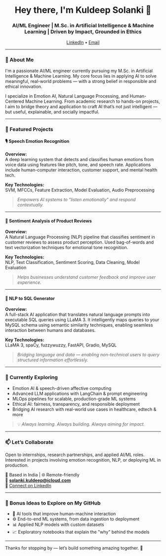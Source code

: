 <h1 align="center">Hey there, I'm Kuldeep Solanki 👋</h1>
<h3 align="center">AI/ML Engineer | M.Sc. in Artificial Intelligence & Machine Learning | Driven by Impact, Grounded in Ethics</h3>

<p align="center">
  <a href="https://www.linkedin.com/in/kuldeep-solanki-298614276/" target="_blank">LinkedIn</a> •
  <a href="mailto:solanki.kuldeep@icloud.com">Email</a>
</p>

---

### 🧠 About Me

I'm a passionate AI/ML engineer currently pursuing my M.Sc. in Artificial Intelligence & Machine Learning. My core focus lies in applying AI to solve meaningful, real-world problems — with a strong belief in responsible and ethical innovation.

I specialize in Emotion AI, Natural Language Processing, and Human-Centered Machine Learning. From academic research to hands-on projects, I aim to bridge theory and application to craft AI that’s not just intelligent — but useful, explainable, and socially impactful.

---

### 🚀 Featured Projects

#### 🎙️ **Speech Emotion Recognition**  
 
**Overview:**  
A deep learning system that detects and classifies human emotions from voice data using features like pitch, tone, and speech rate. Applications include human-computer interaction, customer support, and mental health tech.

**Key Technologies:**  
SVM, MFCCs, Feature Extraction, Model Evaluation, Audio Preprocessing

> _Empowers AI systems to "listen emotionally" and respond contextually._

---

#### 💬 **Sentiment Analysis of Product Reviews**  
 
**Overview:**  
A Natural Language Processing (NLP) pipeline that classifies sentiment in customer reviews to assess product perception. Used bag-of-words and text vectorization techniques for emotional tone recognition.

**Key Technologies:**  
NLP, Text Classification, Sentiment Scoring, Data Cleaning, Model Evaluation

> _Helps businesses understand customer feedback and improve user experience._

---

#### 🧠 **NLP to SQL Generator**  
 
**Overview:**  
A full-stack AI application that translates natural language prompts into executable SQL queries using LLaMA 3. It intelligently maps queries to your MySQL schema using semantic similarity techniques, enabling seamless interaction between humans and databases.

**Key Technologies:**  
LLaMA 3, spaCy, fuzzywuzzy, FastAPI, Gradio, MySQL

> _Bridging language and data — enabling non-technical users to query structured information effortlessly._

---

### 🧪 Currently Exploring

- Emotion AI & speech-driven affective computing  
- Advanced LLM applications with LangChain & prompt engineering  
- MLOps pipelines for scalable, production-grade ML systems  
- Ethical AI: fairness, transparency, and responsible deployment  
- Bridging AI research with real-world use cases in healthcare, edtech & more  

> 💡 *Always learning. Always building. Always aiming for impact.*

---

### 📫 Let’s Collaborate

Open to internships, research partnerships, and applied AI/ML roles.  
Interested in projects involving emotion recognition, NLP, or deploying ML in production.

📍 Based in India | 🌐 Remote-friendly  
📧 **solanki.kuldeep@icloud.com**  
🔗 [Connect on LinkedIn](https://www.linkedin.com/in/kuldeep-solanki-298614276/)

---

### 🧾 Bonus Ideas to Explore on My GitHub

- 📌 AI tools that improve human-machine interaction  
- ⚙️ End-to-end ML systems, from data ingestion to deployment  
- 📊 Applied NLP models with custom datasets  
- 📈 Exploratory notebooks that explain the "why" behind the models  

---

Thanks for stopping by — let’s build something amazing together. 🚀
